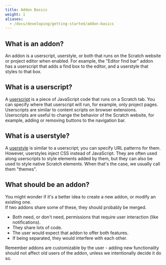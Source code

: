 ```yaml
---
title: Addon Basics
weight: 1
aliases:
  - /docs/developing/getting-started/addon-basics
---
```


## What is an addon?
An addon is a userscript, userstyle, or both that runs on the Scratch website or project editor when enabled. For example, the "Editor find bar" addon has a userscript that adds a find box to the editor, and a userstyle that styles to that box.

## What is a userscript?
A [userscript](/docs/develop/userscripts) is a piece of JavaScript code that runs on a Scratch tab. You can specify where that userscript will run, for example, only project pages. Userscripts are similar to content scripts on browser extensions.
Userscripts are useful to change the behavior of the Scratch website, for example, adding or removing buttons to the navigation bar.

## What is a userstyle?
A [userstyle](/docs/develop/userstyles) is similar to a userscript; you can specify URL patterns for them. However, userstyles inject CSS instead of JavaScript. They are often used along userscripts to style elements added by them, but they can also be used to style native Scratch elements. When that's the case, we usually call them "themes".

## What should be an addon?
You might wonder if it's a better idea to create a new addon, or modify an existing one.  
If two addons share some of these, they should probably be merged. 
- Both need, or don't need, permissions that require user interaction (like notifications).
- They share lots of code.
- The user would expect that addon to offer both features.
- If being separated, they would interfere with each other.

Remember addons are customizable by the user - adding new functionality should not affect old users of the addon, unless we intentionally decide it do so.
